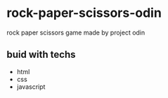 # rock-paper-scissors-odin

rock paper scissors game made by project odin
## buid with techs

* html
* css
* javascript
